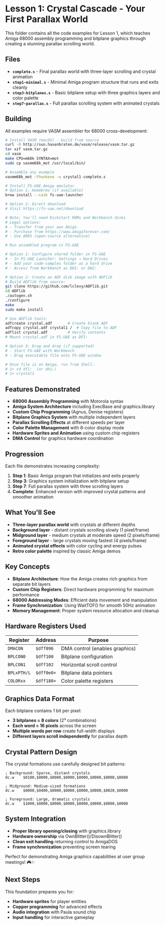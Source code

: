 # Lesson 1: Crystal Cascade - Your First Parallax World

This folder contains all the code examples for Lesson 1, which teaches Amiga 68000 assembly programming and bitplane graphics through creating a stunning parallax scrolling world.

## Files

- **`complete.s`** - Final parallax world with three-layer scrolling and crystal animation
- **`step1-minimal.s`** - Minimal Amiga program structure that runs and exits cleanly
- **`step3-bitplanes.s`** - Basic bitplane setup with three graphics layers and color palette
- **`step7-parallax.s`** - Full parallax scrolling system with animated crystals

## Building

All examples require VASM assembler for 68000 cross-development:

```bash
# Install VASM (macOS) - build from source
curl -O http://sun.hasenbraten.de/vasm/release/vasm.tar.gz
tar xzf vasm.tar.gz
cd vasm
make CPU=m68k SYNTAX=mot
sudo cp vasmm68k_mot /usr/local/bin/

# Assemble any example
vasmm68k_mot -Fhunkexe -o crystal1 complete.s

# Install FS-UAE Amiga emulator
# Option 1: Homebrew (if available)
brew install --cask fs-uae-launcher

# Option 2: Direct download
# Visit https://fs-uae.net/download

# Note: You'll need Kickstart ROMs and Workbench disks
# Legal options:
# - Transfer from your own Amiga
# - Purchase from https://www.amigaforever.com/
# - Use AROS (open-source alternative)

# Run assembled program in FS-UAE

# Option 1: Configure shared folder in FS-UAE
# - In FS-UAE Launcher: Settings → Hard Drives
# - Add your code-samples folder as a hard drive
# - Access from Workbench as DH1: or DH2:

# Option 2: Create an ADF disk image with ADFlib
# Build ADFlib from source:
git clone https://github.com/lclevy/ADFlib.git
cd ADFlib
./autogen.sh
./configure
make
sudo make install

# Use ADFlib tools:
adfcreate crystal.adf       # Create blank ADF
adfcopy crystal.adf crystal1 /  # Copy file to ADF
adflist crystal.adf         # Verify contents
# Mount crystal.adf in FS-UAE as DF1:

# Option 3: Drag and drop (if supported)
# - Start FS-UAE with Workbench
# - Drag executable file onto FS-UAE window

# Once file is on Amiga, run from Shell:
# 1> cd df1:  (or dh1:)
# 1> crystal1
```

## Features Demonstrated

- **68000 Assembly Programming** with Motorola syntax
- **Amiga System Architecture** including ExecBase and graphics.library
- **Custom Chip Programming** (Agnus, Denise registers)
- **Bitplane Graphics System** with multiple independent layers
- **Parallax Scrolling Effects** at different speeds per layer
- **Color Palette Management** with 8-color display mode
- **Hardware Sprites and Animation** using custom chip registers
- **DMA Control** for graphics hardware coordination

## Progression

Each file demonstrates increasing complexity:

1. **Step 1**: Basic Amiga program that initializes and exits properly
2. **Step 3**: Graphics system initialization with bitplane setup
3. **Step 7**: Full parallax system with three scrolling layers
4. **Complete**: Enhanced version with improved crystal patterns and smoother animation

## What You'll See

- **Three-layer parallax world** with crystals at different depths
- **Background layer** - distant crystals scrolling slowly (1 pixel/frame)  
- **Midground layer** - medium crystals at moderate speed (2 pixels/frame)
- **Foreground layer** - large crystals moving fastest (4 pixels/frame)
- **Animated crystal effects** with color cycling and energy pulses
- **Retro color palette** inspired by classic Amiga demos

## Key Concepts

- **Bitplane Architecture**: How the Amiga creates rich graphics from separate bit layers
- **Custom Chip Registers**: Direct hardware programming for maximum performance
- **68000 Addressing Modes**: Efficient data movement and manipulation
- **Frame Synchronization**: Using WaitTOF() for smooth 50Hz animation
- **Memory Management**: Proper system resource allocation and cleanup

## Hardware Registers Used

| Register | Address | Purpose |
|----------|---------|---------|
| `DMACON` | `$dff096` | DMA control (enables graphics) |
| `BPLCON0` | `$dff100` | Bitplane configuration |
| `BPLCON1` | `$dff102` | Horizontal scroll control |
| `BPLxPTH/L` | `$dff0e0+` | Bitplane data pointers |
| `COLORxx` | `$dff180+` | Color palette registers |

## Graphics Data Format

Each bitplane contains 1 bit per pixel:
- **3 bitplanes = 8 colors** (2³ combinations)
- **Each word = 16 pixels** across the screen
- **Multiple words per row** create full-width displays
- **Different layers scroll independently** for parallax depth

## Crystal Pattern Design

The crystal formations use carefully designed bit patterns:

```m68k
; Background: Sparse, distant crystals
dc.w    $0100,$0000,$0000,$0000,$0000,$0000,$0000,$0080

; Midground: Medium-sized formations  
dc.w    $0000,$0400,$0000,$0000,$0000,$0000,$0020,$0000

; Foreground: Large, dramatic crystals
dc.w    $1000,$0000,$0000,$0000,$0000,$0000,$0000,$0008
```

## System Integration

- **Proper library opening/closing** with graphics.library
- **Hardware ownership** via OwnBlitter()/DisownBlitter()  
- **Clean exit handling** returning control to AmigaDOS
- **Frame synchronization** preventing screen tearing

Perfect for demonstrating Amiga graphics capabilities at user group meetings! 🎮✨

## Next Steps

This foundation prepares you for:
- **Hardware sprites** for player entities
- **Copper programming** for advanced effects  
- **Audio integration** with Paula sound chip
- **Input handling** for interactive gameplay